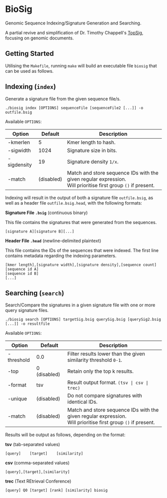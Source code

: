 # BioSig
Genomic Sequence Indexing/Signature Generation and Searching.

A partial revive and simplification of Dr. Timothy Chappell's [TopSig](https://github.com/tachappell/topsig), focusing on genomic documents.

## Getting Started
Utilising the `Makefile`, running `make` will build an executable file `biosig` that can be used as follows.

## Indexing (`index`)
Generate a signature file from the given sequence file/s.

`./biosig index [OPTIONS] sequenceFile [sequenceFile2 [...]] -o outfile.bsig`

Available `OPTIONS`:

| Option      | Default    | Description                                                                                                      |
| ----------- | ---------- | ---------------------------------------------------------------------------------------------------------------- |
| -kmerlen    | 5          | Kmer length to hash.                                                                                             |
| -sigwidth   | 1024       | Signature size in bits.                                                                                          |
| -sigdensity | 19         | Signature density `1/x`.                                                                                         |
| -match      | (disabled) | Match and store sequence IDs with the given regular expression.<br/>Will prioritise first group `()` if present. |

Indexing will result in the output of both a signature file `outfile.bsig`, as well as a header file `outfile.bsig.head`, with the following formats:

**Signature File `.bsig`** (continuous binary)

This file contains the signatures that were generated from the sequences.
```
[signature A][signature B][...]
```

**Header File `.head`** (newline-delimited plaintext)

This file contains the IDs of the sequences that were indexed. The first line contains metadata regarding the indexing parameters.
```
[kmer length],[signature width],[signature density],[sequence count]
[sequence id A]
[sequence id B]
[...]
```

## Searching (`search`)
Search/Compare the signatures in a given signature file with one or more query signature files.

`./biosig search [OPTIONS] targetSig.bsig querySig.bsig [querySig2.bsig [...]] -o resultfile`

Available `OPTIONS`:

| Option      | Default      | Description                                                                                                      |
| ----------- | ------------ | ---------------------------------------------------------------------------------------------------------------- |
| -threshold  | 0.0          | Filter results lower than the given similarity threshold `0-1`.                                                             |
| -top        | 0 (disabled) | Retain only the top k results.                                                                                   |
| -format     | tsv          | Result output format. `(tsv \| csv \| trec)`                                                                     |
| -unique     | (disabled)   | Do not compare signatures with identical IDs.                                                                    |
| -match      | (disabled)   | Match and store sequence IDs with the given regular expression.<br/>Will prioritise first group `()` if present. |

Results will be output as follows, depending on the format:

**tsv** (tab-separated values)
```
[query]    [target]    [similarity]
```

**csv** (comma-separated values)
```
[query],[target],[similarity]
```

**trec** (Text REtrieval Conference)
```
[query] Q0 [target] [rank] [similarity] biosig
```
